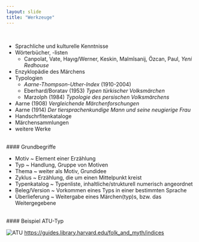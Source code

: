 ```yaml
---
layout: slide
title: "Werkzeuge"
---
```

<section markdown="1">
<br>

- Sprachliche und kulturelle Kenntnisse
- Wörterbücher, -listen
	- Canpolat, Vate, Hayıg/Werner, Keskin, Malmîsanij, Özcan, Paul, *Yeni Redhouse*	
- Enzyklopädie des Märchens
- Typologien
	- *Aarne-Thompson-Uther-Index* (1910-2004)
	- Eberhard/Boratav (1953) *Typen türkischer Volksmärchen*
	- Marzolph (1984) *Typologie des persischen Volksmärchens*
- Aarne (1908) *Vergleichende Märchenforschungen*
- Aarne (1914) *Der tiersprachenkundige Mann und seine neugierige Frau*
- Handschrfitenkataloge
- Märchensammlungen
- weitere Werke

</section>
<section markdown="1">
<br>
#### Grundbegriffe

- Motiv ~ Element einer Erzählung
- Typ ~ Handlung, Gruppe von Motiven
- Thema ~ weiter als Motiv, Grundidee
- Zyklus ~ Erzählung, die um einen Mittelpunkt kreist
- Typenkatalog ~ Typenliste, inhaltliche/strukturell numerisch angeordnet
- Beleg/Version ~ Vorkommen eines Typs in einer bestimmten Sprache
- Überlieferung ~ Weitergabe eines Märchen(typ)s, bzw. das Weitergegebene

</section>
<section markdown="1">
<br>
#### Beispiel ATU-Typ

![ATU](/vortrag-dig/assets/atu.png)
https://guides.library.harvard.edu/folk_and_myth/indices
</section>